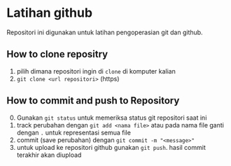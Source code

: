 # Latihan github
Repositori ini digunakan untuk latihan pengoperasian git dan github.

## How to clone repositry

1. pilih dimana repositori ingin di `clone` di komputer kalian
2. `git clone <url repositori>` (https)

## How to commit and push to Repository

0. Gunakan `git status` untuk memeriksa status git repositori saat ini
1. track perubahan dengan `git add <nama file>` atau pada nama file ganti dengan `.` untuk representasi semua file
2. commit (save perubahan) dengan `git commit -m "<message>"`
3. untuk upload ke repositori github gunakan `git push`. hasil commit terakhir akan diupload